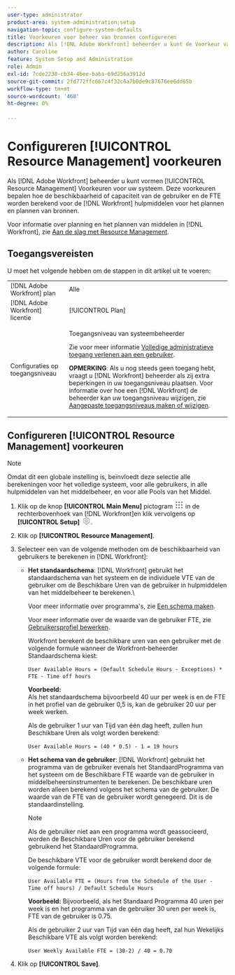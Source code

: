 ```yaml
---
user-type: administrator
product-area: system-administration;setup
navigation-topic: configure-system-defaults
title: Voorkeuren voor beheer van bronnen configureren
description: Als [!DNL Adobe Workfront] beheerder u kunt de Voorkeur van het Beheer van het Middel voor uw systeem vormen. Deze voorkeuren voor het beheer van bronnen bepalen hoe de beschikbaarheid of capaciteit van de gebruiker en de FTE worden berekend voor de [!DNL Workfront] hulpmiddelen voor het plannen en plannen van bronnen.
author: Caroline
feature: System Setup and Administration
role: Admin
exl-id: 7cde2238-cb34-4bee-baba-69d256a3912d
source-git-commit: 2fd772ffc667c4f32c6a7b0de9c87676ee6dd65b
workflow-type: tm+mt
source-wordcount: '468'
ht-degree: 0%

---
```


# Configureren [!UICONTROL Resource Management] voorkeuren

<!--Linked to lots of articles for resource planning and LINKED TO CONTEXT SENSITIVE HELP - DO NOT CHANGE OR REMOVE!</p>
Edit the first part, once they add more settings in the Res Management Preferences - right now, only the FTE calculation is the
-->

Als [!DNL Adobe Workfront] beheerder u kunt vormen [!UICONTROL Resource Management] Voorkeuren voor uw systeem. Deze voorkeuren bepalen hoe de beschikbaarheid of capaciteit van de gebruiker en de FTE worden berekend voor de [!DNL Workfront] hulpmiddelen voor het plannen en plannen van bronnen.

Voor informatie over planning en het plannen van middelen in [!DNL Workfront], zie [Aan de slag met Resource Management](../../../resource-mgmt/resource-mgmt-overview/get-started-resource-management.md).

## Toegangsvereisten

U moet het volgende hebben om de stappen in dit artikel uit te voeren:

<table style="table-layout:auto"> 
 <col> 
 <col> 
 <tbody> 
  <tr> 
   <td role="rowheader">[!DNL Adobe Workfront] plan</td> 
   <td>Alle</td> 
  </tr> 
  <tr> 
   <td role="rowheader">[!DNL Adobe Workfront] licentie</td> 
   <td>[!UICONTROL Plan]</td> 
  </tr> 
  <tr> 
   <td role="rowheader">Configuraties op toegangsniveau</td> 
   <td> <p>Toegangsniveau van systeembeheerder</p> <p>Zie voor meer informatie <a href="../../../administration-and-setup/add-users/configure-and-grant-access/grant-a-user-full-administrative-access.md" class="MCXref xref">Volledige administratieve toegang verlenen aan een gebruiker</a>.</p> <p><b>OPMERKING</b>: Als u nog steeds geen toegang hebt, vraagt u [!DNL Workfront] beheerder als zij extra beperkingen in uw toegangsniveau plaatsen. Voor informatie over hoe een [!DNL Workfront] de beheerder kan uw toegangsniveau wijzigen, zie <a href="../../../administration-and-setup/add-users/configure-and-grant-access/create-modify-access-levels.md" class="MCXref xref">Aangepaste toegangsniveaus maken of wijzigen</a>.</p> </td> 
  </tr> 
 </tbody> 
</table>

## Configureren [!UICONTROL Resource Management] voorkeuren

>[!NOTE]
>
>Omdat dit een globale instelling is, beïnvloedt deze selectie alle berekeningen voor het volledige systeem, voor alle gebruikers, in alle hulpmiddelen van het middelbeheer, en voor alle Pools van het Middel.

1. Klik op de knop **[!UICONTROL Main Menu]** pictogram ![](assets/main-menu-icon.png) in de rechterbovenhoek van [!DNL Workfront]en klik vervolgens op **[!UICONTROL Setup]** ![](assets/gear-icon-settings.png).
1. Klik op **[!UICONTROL Resource Management]**.
1. Selecteer een van de volgende methoden om de beschikbaarheid van gebruikers te berekenen in [!DNL Workfront]:

   * **Het standaardschema**: [!DNL Workfront] gebruikt het standaardschema van het systeem en de individuele VTE van de gebruiker om de Beschikbare Uren van de gebruiker in hulpmiddelen van het middelbeheer te berekenen.\

      Voor meer informatie over programma&#39;s, zie [Een schema maken](../../../administration-and-setup/set-up-workfront/configure-timesheets-schedules/create-schedules.md).

      Voor meer informatie over de waarde van de gebruiker FTE, zie  [Gebruikersprofiel bewerken](../../../administration-and-setup/add-users/create-and-manage-users/edit-a-users-profile.md).

      Workfront berekent de beschikbare uren van een gebruiker met de volgende formule wanneer de Workfront-beheerder Standaardschema kiest:

      ```
      User Available Hours = (Default Schedule Hours - Exceptions) * FTE - Time off hours
      ```

      **Voorbeeld:**\
      Als het standaardschema bijvoorbeeld 40 uur per week is en de FTE in het profiel van de gebruiker 0,5 is, kan de gebruiker 20 uur per week werken.

      Als de gebruiker 1 uur van Tijd van één dag heeft, zullen hun Beschikbare Uren als volgt worden berekend:

      ```
      User Available Hours = (40 * 0.5) - 1 = 19 hours
      ```

      <!--      
        <li data-mc-conditions="QuicksilverOrClassic.Draft mode"><p>In the Production environment: (NOTE: this is the old way it was working, before the 22.2 release)</p><p><code>User Available Hours = (Default Schedule Hours - (Schedule Exceptions + Time off hours)) * User FTE value</code></p>      
        <div class="example" data-mc-autonum="<b>Example: </b>">      
        <span class="autonumber"><span><b>Example: </b></span></span>      
        <div>      
        <p>For example, if the Default Schedule is 40 hours a week and the FTE in the profile of the user is 0.5, the user is available to work for 20 hours a week.</p>      
        <p>If the user has 1 hour of Time off one day, their Available Hours will be calculated as follows:</p>      
        <p><code>User Daily Available Hours = (40 - 1)* 0.5 = 19.5 hours</code></p>      
        </div>      
        </div></li>      
        -->

   * **Het schema van de gebruiker**: [!DNL Workfront] gebruikt het programma van de gebruiker evenals het StandaardProgramma van het systeem om de Beschikbare FTE waarde van de gebruiker in middelbeheersinstrumenten te berekenen. De beschikbare uren worden alleen berekend volgens het schema van de gebruiker. De waarde van de FTE van de gebruiker wordt genegeerd. Dit is de standaardinstelling.

      >[!NOTE]
      >
      >Als de gebruiker niet aan een programma wordt geassocieerd, worden de Beschikbare Uren voor de gebruiker berekend gebruikend het StandaardProgramma.

      De beschikbare VTE voor de gebruiker wordt berekend door de volgende formule:

      ```
      User Available FTE = (Hours from the Schedule of the User - Time off hours) / Default Schedule Hours
      ```

      **Voorbeeld:** Bijvoorbeeld, als het Standaard Programma 40 uren per week is en het programma van de gebruiker 30 uren per week is, FTE van de gebruiker is 0.75.

      Als de gebruiker 2 uur van Tijd van één dag heeft, zal hun Wekelijks Beschikbare VTE als volgt worden berekend:

      ```
      User Weekly Available FTE = (30-2) / 40 = 0.70
      ```

1. Klik op **[!UICONTROL Save]**.
